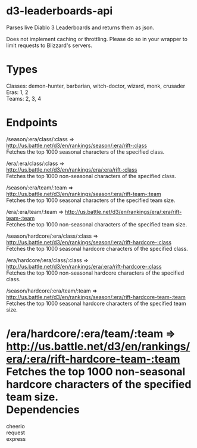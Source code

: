 # d3-leaderboards-api
Parses live Diablo 3 Leaderboards and returns them as json.  

Does not implement caching or throttling. Please do so in your wrapper to limit requests to Blizzard's servers.  

Types
==========
Classes: demon-hunter, barbarian, witch-doctor, wizard, monk, crusader  
Eras: 1, 2  
Teams: 2, 3, 4  

Endpoints
==========
/season/:era/class/:class => http://us.battle.net/d3/en/rankings/season/:era/rift-:class  
Fetches the top 1000 seasonal characters of the specified class.

/era/:era/class/:class => http://us.battle.net/d3/en/rankings/era/:era/rift-:class  
Fetches the top 1000 non-seasonal characters of the specified class.

/season/:era/team/:team => http://us.battle.net/d3/en/rankings/season/:era/rift-team-:team  
Fetches the top 1000 seasonal characters of the specified team size.

/era/:era/team/:team => http://us.battle.net/d3/en/rankings/era/:era/rift-team-:team  
Fetches the top 1000 non-seasonal characters of the specified team size.

/season/hardcore/:era/class/:class => http://us.battle.net/d3/en/rankings/season/:era/rift-hardcore-:class  
Fetches the top 1000 seasonal hardcore characters of the specified class.

/era/hardcore/:era/class/:class => http://us.battle.net/d3/en/rankings/era/:era/rift-hardcore-:class  
Fetches the top 1000 non-seasonal hardcore characters of the specified class.

/season/hardcore/:era/team/:team => http://us.battle.net/d3/en/rankings/season/:era/rift-hardcore-team-:team  
Fetches the top 1000 seasonal hardcore characters of the specified team size.

/era/hardcore/:era/team/:team => http://us.battle.net/d3/en/rankings/era/:era/rift-hardcore-team-:team  
Fetches the top 1000 non-seasonal hardcore characters of the specified team size.
<br>
Dependencies
==========
cheerio  
request  
express
